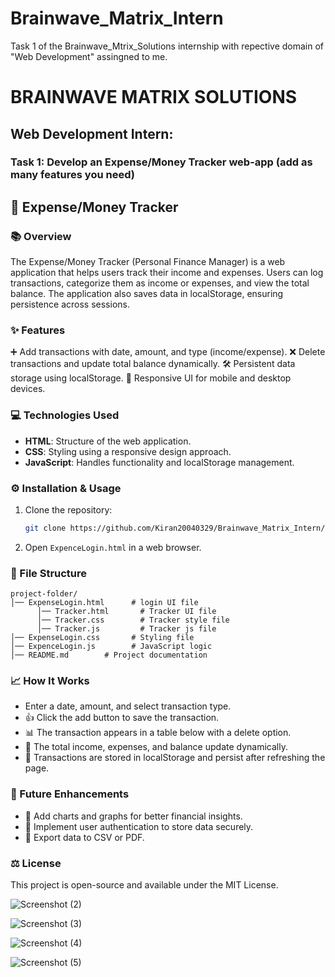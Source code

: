 # Brainwave_Matrix_Intern
Task 1 of the Brainwave_Mtrix_Solutions internship with repective domain of "Web Development" assingned to me.

# BRAINWAVE MATRIX SOLUTIONS

## Web Development Intern:

### Task 1: Develop an Expense/Money Tracker web-app (add as many features you need)

## 💼 Expense/Money Tracker

### 📚 Overview

The Expense/Money Tracker (Personal Finance Manager) is a web application that helps users track their income and expenses. Users can log transactions, categorize them as income or expenses, and view the total balance. The application also saves data in localStorage, ensuring persistence across sessions.

### ✨ Features

➕ Add transactions with date, amount, and type (income/expense).
❌ Delete transactions and update total balance dynamically.
🛠️ Persistent data storage using localStorage.
📲 Responsive UI for mobile and desktop devices.

### 💻 Technologies Used

- **HTML**: Structure of the web application.
- **CSS**: Styling using a responsive design approach.
- **JavaScript**: Handles functionality and localStorage management.

### ⚙️ Installation & Usage

1. Clone the repository:
   ```sh
   git clone https://github.com/Kiran20040329/Brainwave_Matrix_Intern/tree/main
   ```
2. Open `ExpenceLogin.html` in a web browser.

### 📁 File Structure

```
project-folder/
│── ExpenseLogin.html      # login UI file
      │── Tracker.html       # Tracker UI file
      │── Tracker.css        # Tracker style file
      │── Tracker.js         # Tracker js file
│── ExpenseLogin.css       # Styling file
│── ExpenceLogin.js        # JavaScript logic
│── README.md        # Project documentation
```

### 📈 How It Works

- Enter a date, amount, and select transaction type.
- 👍 Click the add button to save the transaction.
- 📊 The transaction appears in a table below with a delete option.
- 💸 The total income, expenses, and balance update dynamically.
- 💾 Transactions are stored in localStorage and persist after refreshing the page.

### 🌟 Future Enhancements

- 📏 Add charts and graphs for better financial insights.
- 🔑 Implement user authentication to store data securely.
- 📄 Export data to CSV or PDF.

### ⚖️ License

This project is open-source and available under the MIT License.



![Screenshot (2)](https://github.com/user-attachments/assets/daef5f64-c560-4d86-a923-1cded41c6af5)

![Screenshot (3)](https://github.com/user-attachments/assets/98451cf8-ef00-48f6-8f9b-cb80025beaa7)

![Screenshot (4)](https://github.com/user-attachments/assets/6454691a-c9ac-45ef-b813-b1cc22d0c41c)

![Screenshot (5)](https://github.com/user-attachments/assets/5854ca52-75d2-4be2-ab65-a57dc8b86932)




